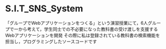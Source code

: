 # S.I.T_SNS_System
「グループでWebアプリケーションをつくる」という演習授業にて，6人グループで一から考えて，学生同士での不必要になった教科書の受け渡しを支援するWebアプリケーションを開発
その際に私は登録されている教科書の検索機能を担当し，プログラミングしたソースコードです
